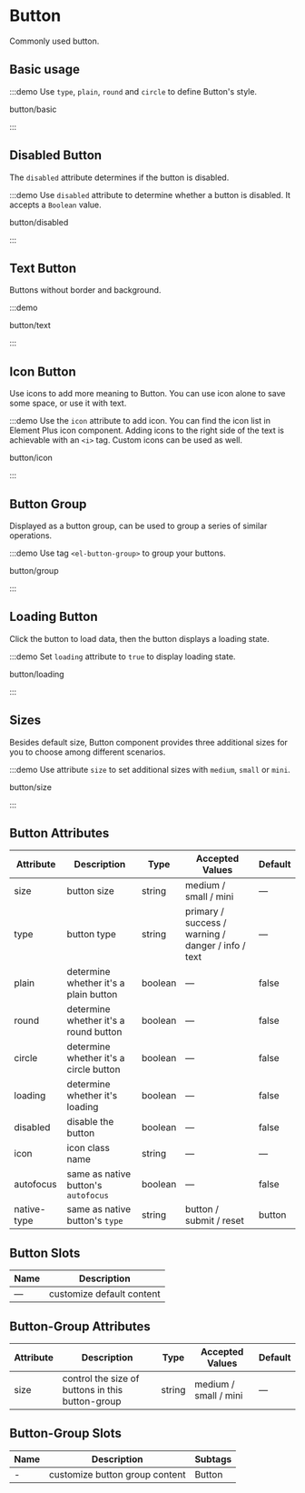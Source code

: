 # Button

Commonly used button.

## Basic usage

:::demo Use `type`, `plain`, `round` and `circle` to define Button's style.

button/basic

:::

## Disabled Button

The `disabled` attribute determines if the button is disabled.

:::demo Use `disabled` attribute to determine whether a button is disabled. It accepts a `Boolean` value.

button/disabled

:::

## Text Button

Buttons without border and background.

:::demo

button/text

:::

## Icon Button

Use icons to add more meaning to Button. You can use icon alone to save some space, or use it with text.

:::demo Use the `icon` attribute to add icon. You can find the icon list in Element Plus icon component. Adding icons to the right side of the text is achievable with an `<i>` tag. Custom icons can be used as well.

button/icon

:::

## Button Group

Displayed as a button group, can be used to group a series of similar operations.

:::demo Use tag `<el-button-group>` to group your buttons.

button/group

:::

## Loading Button

Click the button to load data, then the button displays a loading state.

:::demo Set `loading` attribute to `true` to display loading state.

button/loading

:::

## Sizes

Besides default size, Button component provides three additional sizes for you to choose among different scenarios.

:::demo Use attribute `size` to set additional sizes with `medium`, `small` or `mini`.

button/size

:::

## Button Attributes

| Attribute   | Description                            | Type    | Accepted Values                                    | Default |
| ----------- | -------------------------------------- | ------- | -------------------------------------------------- | ------- |
| size        | button size                            | string  | medium / small / mini                              | —       |
| type        | button type                            | string  | primary / success / warning / danger / info / text | —       |
| plain       | determine whether it's a plain button  | boolean | —                                                  | false   |
| round       | determine whether it's a round button  | boolean | —                                                  | false   |
| circle      | determine whether it's a circle button | boolean | —                                                  | false   |
| loading     | determine whether it's loading         | boolean | —                                                  | false   |
| disabled    | disable the button                     | boolean | —                                                  | false   |
| icon        | icon class name                        | string  | —                                                  | —       |
| autofocus   | same as native button's `autofocus`    | boolean | —                                                  | false   |
| native-type | same as native button's `type`         | string  | button / submit / reset                            | button  |

## Button Slots

| Name | Description               |
| ---- | ------------------------- |
| —    | customize default content |

## Button-Group Attributes

| Attribute | Description                                      | Type   | Accepted Values       | Default |
| --------- | ------------------------------------------------ | ------ | --------------------- | ------- |
| size      | control the size of buttons in this button-group | string | medium / small / mini | —       |

## Button-Group Slots

| Name | Description                    | Subtags |
| ---- | ------------------------------ | ------- |
| -    | customize button group content | Button  |

<style lang="scss">
.example-showcase {
  .el-row {
    margin-bottom: 20px;
    align-items: baseline;

    &:last-child {
      margin-bottom: 0;
    }
  }
  .el-button + .el-button {
    margin-left: 10px;
  }
  .el-button-group {
    .el-button + .el-button {
      margin-left: 0;
    }

    & + .el-button-group {
      margin-left: 10px;
    }
  }
}

</style>
